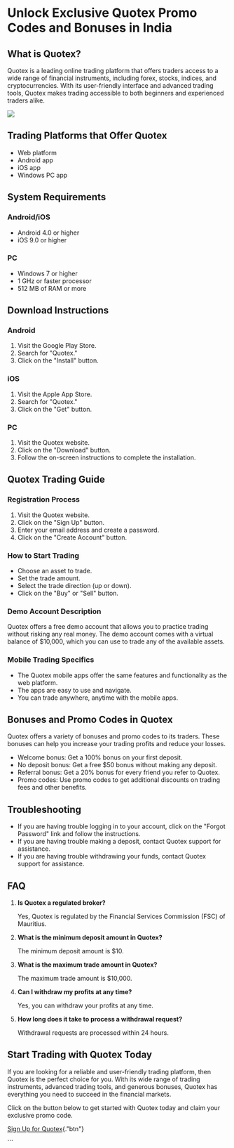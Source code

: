 # Unlock Exclusive Quotex Promo Codes and Bonuses in India

## What is Quotex?

Quotex is a leading online trading platform that offers traders access
to a wide range of financial instruments, including forex, stocks,
indices, and cryptocurrencies. With its user-friendly interface and
advanced trading tools, Quotex makes trading accessible to both
beginners and experienced traders alike.

[![](https://static.quotex.io/files/4_en/300_250.jpg)](https://traff.sbs/brokerqxlid)

## Trading Platforms that Offer Quotex

-   Web platform
-   Android app
-   iOS app
-   Windows PC app

## System Requirements

### Android/iOS

-   Android 4.0 or higher
-   iOS 9.0 or higher

### PC

-   Windows 7 or higher
-   1 GHz or faster processor
-   512 MB of RAM or more

## Download Instructions

### Android

1.  Visit the Google Play Store.
2.  Search for "Quotex."
3.  Click on the "Install" button.

### iOS

1.  Visit the Apple App Store.
2.  Search for "Quotex."
3.  Click on the "Get" button.

### PC

1.  Visit the Quotex website.
2.  Click on the "Download" button.
3.  Follow the on-screen instructions to complete the installation.

## Quotex Trading Guide

### Registration Process

1.  Visit the Quotex website.
2.  Click on the "Sign Up" button.
3.  Enter your email address and create a password.
4.  Click on the "Create Account" button.

### How to Start Trading

-   Choose an asset to trade.
-   Set the trade amount.
-   Select the trade direction (up or down).
-   Click on the "Buy" or "Sell" button.

### Demo Account Description

Quotex offers a free demo account that allows you to practice trading
without risking any real money. The demo account comes with a virtual
balance of \$10,000, which you can use to trade any of the available
assets.

### Mobile Trading Specifics

-   The Quotex mobile apps offer the same features and functionality as
    the web platform.
-   The apps are easy to use and navigate.
-   You can trade anywhere, anytime with the mobile apps.

## Bonuses and Promo Codes in Quotex

Quotex offers a variety of bonuses and promo codes to its traders. These
bonuses can help you increase your trading profits and reduce your
losses.

-   Welcome bonus: Get a 100% bonus on your first deposit.
-   No deposit bonus: Get a free \$50 bonus without making any deposit.
-   Referral bonus: Get a 20% bonus for every friend you refer to
    Quotex.
-   Promo codes: Use promo codes to get additional discounts on trading
    fees and other benefits.

## Troubleshooting

-   If you are having trouble logging in to your account, click on the
    "Forgot Password" link and follow the instructions.
-   If you are having trouble making a deposit, contact Quotex support
    for assistance.
-   If you are having trouble withdrawing your funds, contact Quotex
    support for assistance.

## FAQ

1.  **Is Quotex a regulated broker?**

    Yes, Quotex is regulated by the Financial Services Commission (FSC)
    of Mauritius.

2.  **What is the minimum deposit amount in Quotex?**

    The minimum deposit amount is \$10.

3.  **What is the maximum trade amount in Quotex?**

    The maximum trade amount is \$10,000.

4.  **Can I withdraw my profits at any time?**

    Yes, you can withdraw your profits at any time.

5.  **How long does it take to process a withdrawal request?**

    Withdrawal requests are processed within 24 hours.

## Start Trading with Quotex Today

If you are looking for a reliable and user-friendly trading platform,
then Quotex is the perfect choice for you. With its wide range of
trading instruments, advanced trading tools, and generous bonuses,
Quotex has everything you need to succeed in the financial markets.

Click on the button below to get started with Quotex today and claim
your exclusive promo code.

[Sign Up for
Quotex](\%22https://traff.sbs/brokerqxsignup\%22){."btn"}

\`\`\`

